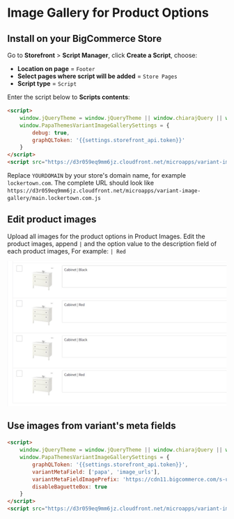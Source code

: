 # Image Gallery for Product Options

## Install on your BigCommerce Store

Go to **Storefront** > **Script Manager**, click **Create a Script**, choose:

- **Location on page** = `Footer`
- **Select pages where script will be added** = `Store Pages`
- **Script type** = `Script`

Enter the script below to **Scripts contents**: 


```html
<script>
    window.jQueryTheme = window.jQueryTheme || window.chiarajQuery || window.jQuery;
    window.PapaThemesVariantImageGallerySettings = {
        debug: true,
        graphQLToken: '{{settings.storefront_api.token}}'
    }
</script>
<script src="https://d3r059eq9mm6jz.cloudfront.net/microapps/variant-image-gallery/main.YOURDOMAIN.js" async defer></script>
```

Replace `YOURDOMAIN` by your store's domain name, for example `lockertown.com`. The complete URL should look like `https://d3r059eq9mm6jz.cloudfront.net/microapps/variant-image-gallery/main.lockertown.com.js`


## Edit product images

Upload all images for the product options in Product Images. Edit the product images, append `|` and the option value to the description field of each product images, For example: `| Red`

![edit-product-image-variant](img/edit-product-image-variant.jpg)


<!--
Source code: https://github.com/tvlgiao/bc-bigcommerce-api-app/microapps/variant-image-gallery/
-->

  
## Use images from variant's meta fields

```html
<script>
    window.jQueryTheme = window.jQueryTheme || window.chiarajQuery || window.jQuerySupermarket || window.jQuery;
    window.PapaThemesVariantImageGallerySettings = {
        graphQLToken: '{{settings.storefront_api.token}}',
        variantMetaField: ['papa', 'image_urls'],
        variantMetaFieldImagePrefix: 'https://cdn11.bigcommerce.com/s-uvr8lhx57w/product_images/import',
        disableBaguetteBox: true
    }
</script>
<script src="https://d3r059eq9mm6jz.cloudfront.net/microapps/variant-image-gallery/main.4statetrucks.com.js" async defer></script>
```
